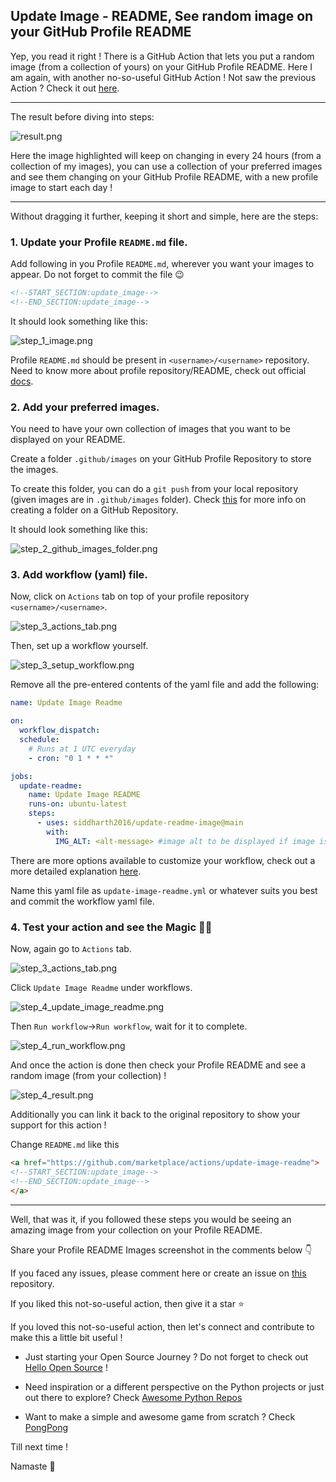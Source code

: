 ## Update Image - README, See random image on your GitHub Profile README

Yep, you read it right ! There is a GitHub Action that lets you put a random image (from a collection of yours) on your GitHub Profile README. Here I am again, with another no-so-useful GitHub Action ! Not saw the previous Action ? Check it out [here](https://blog.codekaro.info/quote-readme-see-wonderful-quotesfun-facts-on-your-github-profile-readme).

---

The result before diving into steps:

![result.png](https://cdn.hashnode.com/res/hashnode/image/upload/v1607837154448/zW_ezA7yy.png)

Here the image highlighted will keep on changing in every 24 hours (from a collection of my images), you can use a collection of your preferred images and see them changing on your GitHub Profile README, with a new profile image to start each day !

---

Without dragging it further, keeping it short and simple, here are the steps:

### 1. Update your Profile `README.md` file. 

Add following in you Profile `README.md`, wherever you want your images to appear. Do not forget to commit the file 😉

```html
<!--START_SECTION:update_image-->
<!--END_SECTION:update_image-->
```

It should look something like this:

![step_1_image.png](https://cdn.hashnode.com/res/hashnode/image/upload/v1607837190541/PBRrwxA_w.png)

Profile `README.md` should be present in `<username>/<username>` repository. Need to know more about profile repository/README, check out official [docs](https://docs.github.com/en/free-pro-team@latest/github/setting-up-and-managing-your-github-profile/managing-your-profile-readme).

### 2. Add your preferred images.

You need to have your own collection of images that you want to be displayed on your README.

Create a folder `.github/images` on your GitHub Profile Repository to store the images.

To create this folder, you can do a `git push` from your local repository (given images are in `.github/images` folder). Check [this](https://stackoverflow.com/questions/12258399/how-do-i-create-a-folder-in-a-github-repository) for more info on creating a folder on a GitHub Repository.

It should look something like this:

![step_2_github_images_folder.png](https://cdn.hashnode.com/res/hashnode/image/upload/v1607837236867/DwTzKUS_Z.png)

### 3. Add workflow (yaml) file.

Now, click on `Actions` tab on top of your profile repository `<username>/<username>`.

![step_3_actions_tab.png](https://cdn.hashnode.com/res/hashnode/image/upload/v1607837266163/-7CR4YmhU.png)

Then, set up a workflow yourself.

![step_3_setup_workflow.png](https://cdn.hashnode.com/res/hashnode/image/upload/v1607837282956/Vx332oW45.png)

Remove all the pre-entered contents of the yaml file and add the following:

```yaml
name: Update Image Readme

on:
  workflow_dispatch:
  schedule:
    # Runs at 1 UTC everyday
    - cron: "0 1 * * *"

jobs:
  update-readme:
    name: Update Image README
    runs-on: ubuntu-latest
    steps:
      - uses: siddharth2016/update-readme-image@main
        with:
          IMG_ALT: <alt-message> #image alt to be displayed if image is not mapped correctly
```

There are more options available to customize your workflow, check out a more detailed explanation [here](https://github.com/marketplace/actions/update-image-readme).

Name this yaml file as `update-image-readme.yml` or whatever suits you best and commit the workflow yaml file.

### 4. Test your action and see the Magic 🧙‍♂️

Now, again go to `Actions` tab.

![step_3_actions_tab.png](https://cdn.hashnode.com/res/hashnode/image/upload/v1607837387299/-kTlBqS8z.png)

Click `Update Image Readme` under workflows.

![step_4_update_image_readme.png](https://cdn.hashnode.com/res/hashnode/image/upload/v1607837411142/FfTgKW6r-.png)

Then `Run workflow`->`Run workflow`, wait for it to complete.

![step_4_run_workflow.png](https://cdn.hashnode.com/res/hashnode/image/upload/v1607837433373/S7lcvZUGF.png)

And once the action is done then check your Profile README and see a random image (from your collection) !

![step_4_result.png](https://cdn.hashnode.com/res/hashnode/image/upload/v1607837455981/DqMIm8N9K.png)


Additionally you can link it back to the original repository to show your support for this action !

Change `README.md` like this

```html
<a href="https://github.com/marketplace/actions/update-image-readme">
<!--START_SECTION:update_image-->
<!--END_SECTION:update_image-->
</a>
```
---

Well, that was it, if you followed these steps you would be seeing an amazing image from your collection on your Profile README.

Share your Profile README Images screenshot in the comments below 👇

If you faced any issues, please comment here or create an issue on [this](https://github.com/siddharth2016/update-readme-image) repository.

If you liked this not-so-useful action, then give it a star ⭐

If you loved this not-so-useful action, then let's connect and contribute to make this a little bit useful !

- Just starting your Open Source Journey ? Do not forget to check out [Hello Open Source](https://github.com/siddharth2016/hello-open-source) !

- Need inspiration or a different perspective on the Python projects or just out there to explore? Check [Awesome Python Repos](https://github.com/siddharth2016/awesome-python-repos)

- Want to make a simple and awesome game from scratch ? Check [PongPong](https://github.com/siddharth2016/PongPong)

Till next time !

Namaste 🙏